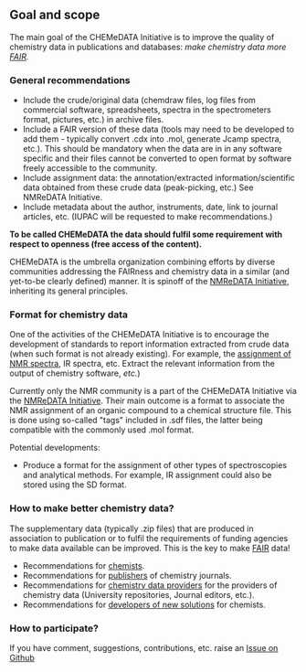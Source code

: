 ## Goal and scope
The main goal of the CHEMeDATA Initiative is to improve the quality of chemistry data in publications and databases: *make chemistry data more [FAIR](https://www.go-fair.org/fair-principles/).*
<!--- <h3 style="background-color:DodgerBlue;">This website is under construction</h3> ---> 

### General recommendations

- Include the crude/original data (chemdraw files, log files from commercial software, spreadsheets, spectra in the spectrometers format, pictures, etc.) in archive files.
- Include a FAIR version of these data (tools may need to be developed to add them - typically convert .cdx into .mol, generate Jcamp spectra, etc.). This should be mandatory when the data are in in any software specific and their files cannot be converted to open format by software freely accessible to the community.
- Include assignment data: the annotation/extracted information/scientific data obtained from these crude data (peak-picking, etc.) See NMReDATA Initiative.
- Include metadata about the author, instruments, date, link to journal articles, etc. (IUPAC will be requested to make recommendations.)

**To be called CHEMeDATA the data should fulfil some requirement with respect to openness (free access of the content).**

CHEMeDATA is the umbrella organization combining efforts by diverse communities addressing the FAIRness and chemistry data in a similar (and yet-to-be clearly defined) manner. It is spinoff of the [NMReDATA Initiative](https://www.nmredata.org), inheriting its general principles.

### Format for chemistry data

One of the activities of the CHEMeDATA Initiative is to encourage the development of standards to report information extracted from crude data (when such format is not already existing). For example, the [assignment of NMR spectra](https://nmredata.org/), IR spectra, etc. Extract the relevant information from the output of chemistry software, *etc.*)

Currently only the NMR community is a part of the CHEMeDATA Initiative via the [NMReDATA Initiative](https://nmredata.org/). Their main outcome is a format to associate the NMR assignment of an organic compound to a chemical structure file. This is done using so-called "tags" included in .sdf files, the latter being  compatible with the commonly used .mol format.

Potential developments:
- Produce a format for the assignment of other types of spectroscopies and analytical methods. For example, IR assignment could also be stored using the SD format. 

### How to make better chemistry data?

The supplementary data (typically .zip files) that are produced in association to publication or to fulfil the requirements of funding agencies to make data available can be improved. This is the key to make [FAIR](https://www.go-fair.org/fair-principles/) data!

- Recommendations for [chemists](chemists.md).
- Recommendations for [publishers](publishers.md) of chemistry journals.
- Recommendations for [chemistry data providers](data_provider.md) for the providers of chemistry data (University repositories, Journal editors, etc.).
- Recommendations for [developers of new solutions](developer.md) for chemists.

<!---
[t](test_html_javascritp.html) 
---> 
### How to participate?
If you have comment, suggestions, contributions, etc. raise an [Issue on Github](https://github.com/CHEMeDATA/CHEMeDATA.github.io/issues)
